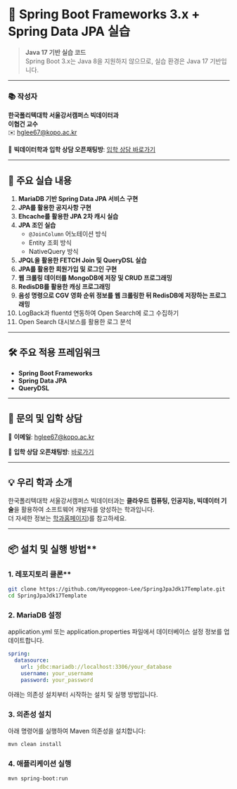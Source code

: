 # 🌱 Spring Boot Frameworks 3.x + Spring Data JPA 실습

> **Java 17 기반 실습 코드**  
> Spring Boot 3.x는 Java 8을 지원하지 않으므로, 실습 환경은 Java 17 기반입니다.

---

### 📚 **작성자**
**한국폴리텍대학 서울강서캠퍼스 빅데이터과**  
**이협건 교수**  
✉️ [hglee67@kopo.ac.kr](mailto:hglee67@kopo.ac.kr)  

🔗 **빅데이터학과 입학 상담 오픈채팅방**: [입학 상담 바로가기](https://open.kakao.com/o/gEd0JIad)

---

## 🚀 주요 실습 내용

1. **MariaDB 기반 Spring Data JPA 서비스 구현**
2. **JPA를 활용한 공지사항 구현**
3. **Ehcache를 활용한 JPA 2차 캐시 실습**
4. **JPA 조인 실습**
   - `@JoinColumn` 어노테이션 방식  
   - Entity 조회 방식  
   - NativeQuery 방식  
5. **JPQL을 활용한 FETCH Join 및 QueryDSL 실습**
6. **JPA를 활용한 회원가입 및 로그인 구현**
7. **웹 크롤링 데이터를 MongoDB에 저장 및 CRUD 프로그래밍**
8. **RedisDB를 활용한 캐싱 프로그래밍**
9. **음성 명령으로 CGV 영화 순위 정보를 웹 크롤링한 뒤 RedisDB에 저장하는 프로그래밍**
10. LogBack과 fluentd 연동하여 Open Search에 로그 수집하기
11. Open Search 대시보스를 활용한 로그 분석

---

## 🛠️ 주요 적용 프레임워크

- **Spring Boot Frameworks**
- **Spring Data JPA**
- **QueryDSL**

---

## 📩 문의 및 입학 상담

📧 **이메일**: [hglee67@kopo.ac.kr](mailto:hglee67@kopo.ac.kr)  

💬 **입학 상담 오픈채팅방**: [바로가기](https://open.kakao.com/o/gEd0JIad)

---

## 💡 **우리 학과 소개**
한국폴리텍대학 서울강서캠퍼스 빅데이터과는 **클라우드 컴퓨팅, 인공지능, 빅데이터 기술**을 활용하여 소프트웨어 개발자를 양성하는 학과입니다.  
더 자세한 정보는 [학과홈페이지](https://www.kopo.ac.kr/kangseo/content.do?menu=1547))를 참고하세요.

---

## 📦 설치 및 실행 방법**

### 1. 레포지토리 클론**
   ```bash
   git clone https://github.com/Hyeopgeon-Lee/SpringJpaJdk17Template.git
   cd SpringJpaJdk17Template
   ```

### 2. MariaDB 설정
application.yml 또는 application.properties 파일에서 데이터베이스 설정 정보를 업데이트합니다.

```yaml
spring:
  datasource:
    url: jdbc:mariadb://localhost:3306/your_database
    username: your_username
    password: your_password
```

아래는 의존성 설치부터 시작하는 설치 및 실행 방법입니다.

### 3. 의존성 설치
아래 명령어를 실행하여 Maven 의존성을 설치합니다:
```bash
mvn clean install
```

### 4. 애플리케이션 실행
```bash
mvn spring-boot:run
```

